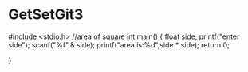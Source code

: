 # GetSetGit3
#include <stdio.h>
//area of square
int main()
{
    float side;
    printf("enter side");
    scanf("%f",& side);
    printf("area is:%d",side * side);
    return 0;
    
}
